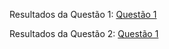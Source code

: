 Resultados da Questão 1: [Questão 1](https://github.com/Leyberson/ProjetoIA/tree/Quest%C3%A3o_1)

Resultados da Questão 2: [Questão 1](https://github.com/Leyberson/ProjetoIA/tree/Quest%C3%A3o_2)

